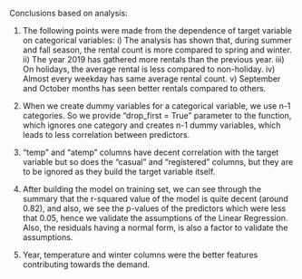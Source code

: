 Conclusions based on analysis:

1)	The following points were made from the dependence of target variable on categorical variables:
  i)	The analysis has shown that, during summer and fall season, the rental count is more compared to spring and winter.
  ii)	The year 2019 has gathered more rentals than the previous year.
  iii)	On holidays, the average rental is less compared to non-holiday.
  iv)	Almost every weekday has same average rental count.
  v)	September and October months has seen better rentals compared to others.

2)	When we create dummy variables for a categorical variable, we use n-1 categories.
So we provide “drop_first = True” parameter to the function, which ignores one category and creates n-1 dummy variables, which leads to less correlation between predictors.

3)	“temp” and “atemp” columns have decent correlation with the target variable but so does the “casual” and “registered” columns, but they are to be ignored as they build the target variable itself.

4)	After building the model on training set, we can see through the summary that the r-squared value of the model is quite decent (around 0.82), and also, we see the p-values of the predictors which were less that 0.05, hence we validate the assumptions of the Linear Regression.
Also, the residuals having a normal form, is also a factor to validate the assumptions.

5)	Year, temperature and winter columns were the better features contributing towards the demand.
